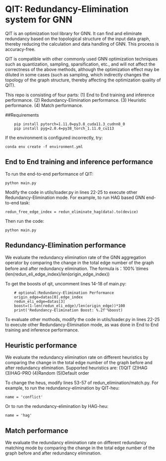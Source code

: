 # QIT: Redundancy-Elimination system for GNN

QIT is an optimization tool library for GNN. It can find and eliminate redundancy based on the topological structure of the input data graph, thereby reducing the calculation and data handling of GNN. This process is accuracy-free.

QIT is compatible with other commonly used GNN optimization techniques such as quantization, sampling, sparsification, etc., and will not affect the correctness of the above methods, although the optimization effect may be diluted in some cases (such as sampling, which indirectly changes the topology of the graph structure, thereby affecting the optimization quality of QIT).

This repo is consisting of four parts: (1) End to End training and inference performance. (2) Redundancy-Elimination performance. (3) Heuristic performance. (4) Match performance.


##Requirements
```
    pip install pytorch=1.11.0=py3.8_cuda11.3_cudnn8_0
    pip install pyg=2.0.4=py38_torch_1.11.0_cu113
```

If the environment is configured incorrectly, try:

```
conda env create -f environment.yml
```

## End to End training and inference performance

To run the end-to-end performance of QIT:
```
python main.py
```

Modify the code in utils/loader.py in lines 22-25 to execute other Redundancy-Elimination mode. For example, to run HAG based GNN end-to-end task:
```
redun_free_edge_index = redun_eliminate_hag(data).to(device) 
```

Then run the code:
```
python main.py
```



## Redundancy-Elimination performance
We evaluate the redundancy elimination rate of the GNN aggregation operator by comparing the change in the total edge number of the graph before and after redundancy elimination.
The formula is：100% \times (len(redun_eli_edge_index)/len(origin_edge_index))

To get the boosts of qit, uncomment lines 14-18 of main.py:

```
    # optional:Redundancy-Elimination Performance
    origin_edge=datas[0].edge_index
    redun_eli_edge=datas[3]
    boost=(1-len(redun_eli_edge)/len(origin_edge))*100
    print('Redundancy-Elimination Boost: %.2f'%boost)
```

To evaluate other mothods, modify the code in utils/loader.py in lines 22-25 to execute other Redundancy-Elimination mode, as was done in End to End training and inference performance.



## Heuristic performance
We evaluate the redundancy elimination rate on different heuristics by comparing the change in the total edge number of the graph before and after redundancy elimination.
Supported heuristics are:
(1)QIT
(2)HAG
(3)HAG-PRO
(4)Random
(5)Default order

To change the heus, modify lines 53-57 of redun_elimination/match.py. For example, to run the redundancy-elimination by QIT-heu:

```
name = 'conflict'
```

Or to run the redundancy-elimination by HAG-heu:
```
name = 'hag'
```

## Match performance
We evaluate the redundancy elimination rate on different redundancy matching mode by comparing the change in the total edge number of the graph before and after redundancy elimination.


